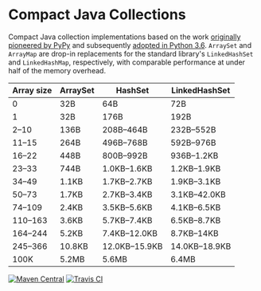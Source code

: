 # Compact Java Collections

Compact Java collection implementations based on the work
[originally pioneered by PyPy](https://morepypy.blogspot.co.uk/2015/01/faster-more-memory-efficient-and-more.html)
and subsequently [adopted in Python 3.6](https://docs.python.org/3.6/whatsnew/3.6.html#whatsnew36-compactdict).
`ArraySet` and `ArrayMap` are drop-in replacements for the standard
library's `LinkedHashSet` and `LinkedHashMap`, respectively, with comparable
performance at under half of the memory overhead.

| Array size | ArraySet | HashSet | LinkedHashSet |
| --- | --- | --- | --- |
| 0 | 32B | 64B | 72B |
| 1 | 32B | 176B | 192B |
| 2–10 | 136B | 208B–464B | 232B–552B |
| 11–15 | 264B | 496B–768B | 592B–976B |
| 16–22 | 448B | 800B–992B | 936B–1.2KB |
| 23–33 | 744B | 1.0KB–1.6KB | 1.2KB–1.9KB |
| 34–49 | 1.1KB | 1.7KB–2.7KB | 1.9KB–3.1KB |
| 50–73 | 1.7KB | 2.7KB–3.4KB | 3.1KB–42.0KB |
| 74–109 | 2.4KB | 3.5KB–5.6KB | 4.1KB–6.5KB |
| 110–163 | 3.6KB | 5.7KB–7.4KB | 6.5KB–8.7KB |
| 164–244 | 5.2KB | 7.4KB–12.0KB | 8.7KB–14KB |
| 245–366 | 10.8KB | 12.0KB–15.9KB | 14.0KB–18.9KB |
| 100K | 5.2MB | 5.6MB | 6.4MB |

[![Maven Central](https://img.shields.io/maven-central/v/org.alicep/collect.svg)](http://mvnrepository.com/artifact/org.alicep/collect)
[![Travis CI](https://travis-ci.org/alicep-org/collect.svg?branch=master)](https://travis-ci.org/alicep-org/collect)
